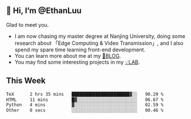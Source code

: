 ## 👋 Hi, I’m @EthanLuu

Glad to meet you.

- I am now chasing my master degree at Nanjing University, doing some research about 「Edge Computing & Video Transmission」, and I also spend my spare time learning front-end development.
- You can learn more about me at my [📝BLOG](https://blog.ethanloo.cn).
- You may find some interesting projects in my [💡LAB](https://lab.ethanloo.cn).

## This Week
<!--START_SECTION:waka-->

```txt
TeX      2 hrs 35 mins   ██████████████████████▓░░   90.29 %
HTML     11 mins         █▓░░░░░░░░░░░░░░░░░░░░░░░   06.67 %
Python   4 mins          ▓░░░░░░░░░░░░░░░░░░░░░░░░   02.59 %
Other    0 secs          ░░░░░░░░░░░░░░░░░░░░░░░░░   00.46 %
```

<!--END_SECTION:waka-->
